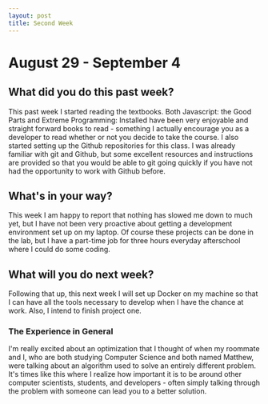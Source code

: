 ```yaml
---
layout: post
title: Second Week
---
```


# August 29 - September 4

## What did you do this past week?

This past week I started reading the textbooks. Both Javascript: the Good Parts and Extreme Programming: Installed have been very enjoyable and straight forward books to read - something I actually encourage you as a developer to read whether or not you decide to take the course. I also started setting up the Github repositories for this class. I was already familiar with git and Github, but some excellent resources and instructions are provided so that you would be able to git going quickly if you have not had the opportunity to work with Github before.

## What's in your way?

This week I am happy to report that nothing has slowed me down to much yet, but I have not been very proactive about getting a development environment set up on my laptop. Of course these projects can be done in the lab, but I have a part-time job  for three hours everyday afterschool where I could do some coding.

## What will you do next week?

Following that up, this next week I will set up Docker on my machine so that I can have all the tools necessary to develop when I have the chance at work. Also, I intend to finish project one. 

### The Experience in General    

I'm really excited about an optimization that I thought of when my roommate and I, who are both studying Computer Science and both 
named Matthew, were talking about an algorithm used to solve an entirely different problem. It's times like this where I realize 
how important it is to be around other computer scientists, students, and developers - often simply talking through the problem 
with someone can lead you to a better solution.
